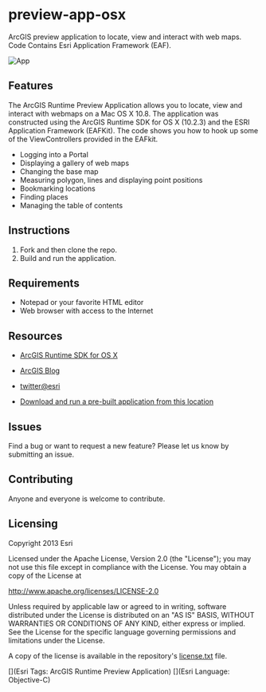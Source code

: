 preview-app-osx
===============

ArcGIS preview application to locate, view and interact with web maps. Code Contains Esri Application Framework (EAF).

![App](https://raw.github.com/Esri/preview-app-osx/master/preview-app-osx.png)

## Features
The ArcGIS Runtime Preview Application allows you to locate, view and interact with webmaps on a Mac OS X 10.8. 
The application was constructed using the ArcGIS Runtime SDK for OS X (10.2.3) and the ESRI Application Framework (EAFKit).
The code shows you how to hook up some of the ViewControllers provided in the EAFkit.

* Logging into a Portal
* Displaying a gallery of web maps
* Changing the base map
* Measuring polygon, lines and displaying point positions
* Bookmarking locations
* Finding places
* Managing the table of contents

## Instructions

1. Fork and then clone the repo. 
2. Build and run the application.

## Requirements

* Notepad or your favorite HTML editor
* Web browser with access to the Internet

## Resources

* [ArcGIS Runtime SDK for OS X](http://developers.arcgis.com/en/os-x/)
* [ArcGIS Blog](http://blogs.esri.com/esri/arcgis/)
* [twitter@esri](http://twitter.com/esri)

* [Download and run a pre-built application from this location](http://www.arcgis.com/home/item.html?id=db0e7ce0bd5143faaff25e8588848d3d)


## Issues

Find a bug or want to request a new feature?  Please let us know by submitting an issue.


## Contributing

Anyone and everyone is welcome to contribute. 

## Licensing
Copyright 2013 Esri

Licensed under the Apache License, Version 2.0 (the "License");
you may not use this file except in compliance with the License.
You may obtain a copy of the License at

   http://www.apache.org/licenses/LICENSE-2.0

Unless required by applicable law or agreed to in writing, software
distributed under the License is distributed on an "AS IS" BASIS,
WITHOUT WARRANTIES OR CONDITIONS OF ANY KIND, either express or implied.
See the License for the specific language governing permissions and
limitations under the License.

A copy of the license is available in the repository's [license.txt]( https://raw.github.com/Esri/preview-app-osx/master/License.txt) file.

[](Esri Tags: ArcGIS Runtime Preview Application)
[](Esri Language: Objective-C)​
